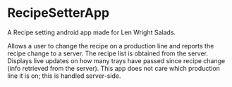 # RecipeSetterApp

A Recipe setting android app made for Len Wright Salads.

Allows a user to change the recipe on a production line and reports the recipe change to a server.
The recipe list is obtained from the server.
Displays live updates on how many trays have passed since recipe change (info retrieved from the server).
This app does not care which production line it is on; this is handled server-side.
